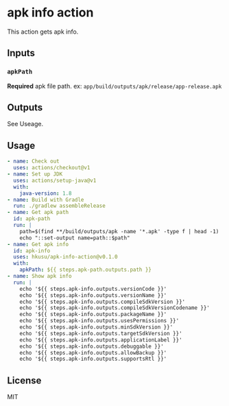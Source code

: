 # apk info action

This action gets apk info.

## Inputs

### `apkPath`

**Required** apk file path. ex: `app/build/outputs/apk/release/app-release.apk`

## Outputs

See Useage.

## Usage

```yaml
- name: Check out
  uses: actions/checkout@v1
- name: Set up JDK
  uses: actions/setup-java@v1
  with:
    java-version: 1.8
- name: Build with Gradle
  run: ./gradlew assembleRelease
- name: Get apk path
  id: apk-path
  run: |
    path=$(find **/build/outputs/apk -name '*.apk' -type f | head -1)
    echo "::set-output name=path::$path"
- name: Get apk info
  id: apk-info
  uses: hkusu/apk-info-action@v0.1.0
  with:
    apkPath: ${{ steps.apk-path.outputs.path }}
- name: Show apk info
  run: |
    echo '${{ steps.apk-info.outputs.versionCode }}'
    echo '${{ steps.apk-info.outputs.versionName }}'
    echo '${{ steps.apk-info.outputs.compileSdkVersion }}'
    echo '${{ steps.apk-info.outputs.compileSdkVersionCodename }}'
    echo '${{ steps.apk-info.outputs.packageName }}'
    echo '${{ steps.apk-info.outputs.usesPermissions }}'
    echo '${{ steps.apk-info.outputs.minSdkVersion }}'
    echo '${{ steps.apk-info.outputs.targetSdkVersion }}'
    echo '${{ steps.apk-info.outputs.applicationLabel }}'
    echo '${{ steps.apk-info.outputs.debuggable }}'
    echo '${{ steps.apk-info.outputs.allowBackup }}'
    echo '${{ steps.apk-info.outputs.supportsRtl }}'
```

## License

MIT
